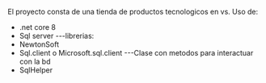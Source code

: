 El proyecto consta de una tienda de productos tecnologicos en vs.
Uso de:
- .net core 8
- Sql server
  ---librerias:
- NewtonSoft
- Sql.client o Microsoft.sql.client
  ---Clase con metodos para interactuar con la bd
- SqlHelper
